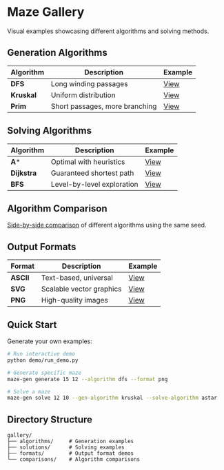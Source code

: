 # Maze Gallery

Visual examples showcasing different algorithms and solving methods.

## Generation Algorithms

| Algorithm | Description | Example |
|-----------|-------------|---------|
| **DFS** | Long winding passages | [View](algorithms/dfs_maze_example.svg) |
| **Kruskal** | Uniform distribution | [View](algorithms/kruskal_maze_example.svg) |
| **Prim** | Short passages, more branching | [View](algorithms/prim_maze_example.svg) |

## Solving Algorithms

| Algorithm | Description | Example |
|-----------|-------------|---------|
| **A*** | Optimal with heuristics | [View](solutions/astar_solution_example.svg) |
| **Dijkstra** | Guaranteed shortest path | [View](solutions/dijkstra_solution.txt) |
| **BFS** | Level-by-level exploration | [View](solutions/bfs_solution.txt) |

## Algorithm Comparison

[Side-by-side comparison](comparisons/algorithm_comparison.md) of different algorithms using the same seed.

## Output Formats

| Format | Description | Example |
|--------|-------------|---------|
| **ASCII** | Text-based, universal | [View](formats/ascii_compact_example.txt) |
| **SVG** | Scalable vector graphics | [View](formats/svg_maze_example.svg) |
| **PNG** | High-quality images | [View](formats/png_maze_example.png) |

## Quick Start

Generate your own examples:

```bash
# Run interactive demo
python demo/run_demo.py

# Generate specific maze
maze-gen generate 15 12 --algorithm dfs --format png

# Solve a maze
maze-gen solve 12 10 --gen-algorithm kruskal --solve-algorithm astar
```

## Directory Structure

```
gallery/
├── algorithms/     # Generation examples
├── solutions/      # Solving examples
├── formats/        # Output format demos
└── comparisons/    # Algorithm comparisons
```

